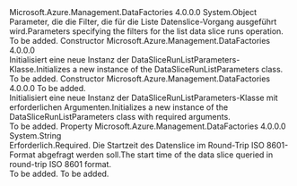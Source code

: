 <Type Name="DataSliceRunListParameters" FullName="Microsoft.Azure.Management.DataFactories.Models.DataSliceRunListParameters">
  <TypeSignature Language="C#" Value="public class DataSliceRunListParameters" />
  <TypeSignature Language="ILAsm" Value=".class public auto ansi beforefieldinit DataSliceRunListParameters extends System.Object" />
  <TypeSignature Language="DocId" Value="T:Microsoft.Azure.Management.DataFactories.Models.DataSliceRunListParameters" />
  <TypeSignature Language="VB.NET" Value="Public Class DataSliceRunListParameters" />
  <TypeSignature Language="F#" Value="type DataSliceRunListParameters = class" />
  <AssemblyInfo>
    <AssemblyName>Microsoft.Azure.Management.DataFactories</AssemblyName>
    <AssemblyVersion>4.0.0.0</AssemblyVersion>
  </AssemblyInfo>
  <Base>
    <BaseTypeName>System.Object</BaseTypeName>
  </Base>
  <Interfaces />
  <Docs>
    <summary>
            <span data-ttu-id="4b81f-101">Parameter, die die Filter, die für die Liste Datenslice-Vorgang ausgeführt wird.</span><span class="sxs-lookup"><span data-stu-id="4b81f-101">Parameters specifying the filters for the list data slice runs operation.</span></span>
            </summary>
    <remarks>To be added.</remarks>
  </Docs>
  <Members>
    <Member MemberName=".ctor">
      <MemberSignature Language="C#" Value="public DataSliceRunListParameters ();" />
      <MemberSignature Language="ILAsm" Value=".method public hidebysig specialname rtspecialname instance void .ctor() cil managed" />
      <MemberSignature Language="DocId" Value="M:Microsoft.Azure.Management.DataFactories.Models.DataSliceRunListParameters.#ctor" />
      <MemberSignature Language="VB.NET" Value="Public Sub New ()" />
      <MemberType>Constructor</MemberType>
      <AssemblyInfo>
        <AssemblyName>Microsoft.Azure.Management.DataFactories</AssemblyName>
        <AssemblyVersion>4.0.0.0</AssemblyVersion>
      </AssemblyInfo>
      <Parameters />
      <Docs>
        <summary>
            <span data-ttu-id="4b81f-102">Initialisiert eine neue Instanz der DataSliceRunListParameters-Klasse.</span><span class="sxs-lookup"><span data-stu-id="4b81f-102">Initializes a new instance of the DataSliceRunListParameters class.</span></span>
            </summary>
        <remarks>To be added.</remarks>
      </Docs>
    </Member>
    <Member MemberName=".ctor">
      <MemberSignature Language="C#" Value="public DataSliceRunListParameters (string dataSliceStartTime);" />
      <MemberSignature Language="ILAsm" Value=".method public hidebysig specialname rtspecialname instance void .ctor(string dataSliceStartTime) cil managed" />
      <MemberSignature Language="DocId" Value="M:Microsoft.Azure.Management.DataFactories.Models.DataSliceRunListParameters.#ctor(System.String)" />
      <MemberSignature Language="VB.NET" Value="Public Sub New (dataSliceStartTime As String)" />
      <MemberSignature Language="F#" Value="new Microsoft.Azure.Management.DataFactories.Models.DataSliceRunListParameters : string -&gt; Microsoft.Azure.Management.DataFactories.Models.DataSliceRunListParameters" Usage="new Microsoft.Azure.Management.DataFactories.Models.DataSliceRunListParameters dataSliceStartTime" />
      <MemberType>Constructor</MemberType>
      <AssemblyInfo>
        <AssemblyName>Microsoft.Azure.Management.DataFactories</AssemblyName>
        <AssemblyVersion>4.0.0.0</AssemblyVersion>
      </AssemblyInfo>
      <Parameters>
        <Parameter Name="dataSliceStartTime" Type="System.String" />
      </Parameters>
      <Docs>
        <param name="dataSliceStartTime">To be added.</param>
        <summary>
            <span data-ttu-id="4b81f-103">Initialisiert eine neue Instanz der DataSliceRunListParameters-Klasse mit erforderlichen Argumenten.</span><span class="sxs-lookup"><span data-stu-id="4b81f-103">Initializes a new instance of the DataSliceRunListParameters class with required arguments.</span></span>
            </summary>
        <remarks>To be added.</remarks>
      </Docs>
    </Member>
    <Member MemberName="DataSliceStartTime">
      <MemberSignature Language="C#" Value="public string DataSliceStartTime { get; set; }" />
      <MemberSignature Language="ILAsm" Value=".property instance string DataSliceStartTime" />
      <MemberSignature Language="DocId" Value="P:Microsoft.Azure.Management.DataFactories.Models.DataSliceRunListParameters.DataSliceStartTime" />
      <MemberSignature Language="VB.NET" Value="Public Property DataSliceStartTime As String" />
      <MemberSignature Language="F#" Value="member this.DataSliceStartTime : string with get, set" Usage="Microsoft.Azure.Management.DataFactories.Models.DataSliceRunListParameters.DataSliceStartTime" />
      <MemberType>Property</MemberType>
      <AssemblyInfo>
        <AssemblyName>Microsoft.Azure.Management.DataFactories</AssemblyName>
        <AssemblyVersion>4.0.0.0</AssemblyVersion>
      </AssemblyInfo>
      <ReturnValue>
        <ReturnType>System.String</ReturnType>
      </ReturnValue>
      <Docs>
        <summary>
            <span data-ttu-id="4b81f-104">Erforderlich.</span><span class="sxs-lookup"><span data-stu-id="4b81f-104">Required.</span></span> <span data-ttu-id="4b81f-105">Die Startzeit des Datenslice im Round-Trip ISO 8601-Format abgefragt werden soll.</span><span class="sxs-lookup"><span data-stu-id="4b81f-105">The start time of the data slice queried in round-trip ISO 8601 format.</span></span>
            </summary>
        <value>To be added.</value>
        <remarks>To be added.</remarks>
      </Docs>
    </Member>
  </Members>
</Type>